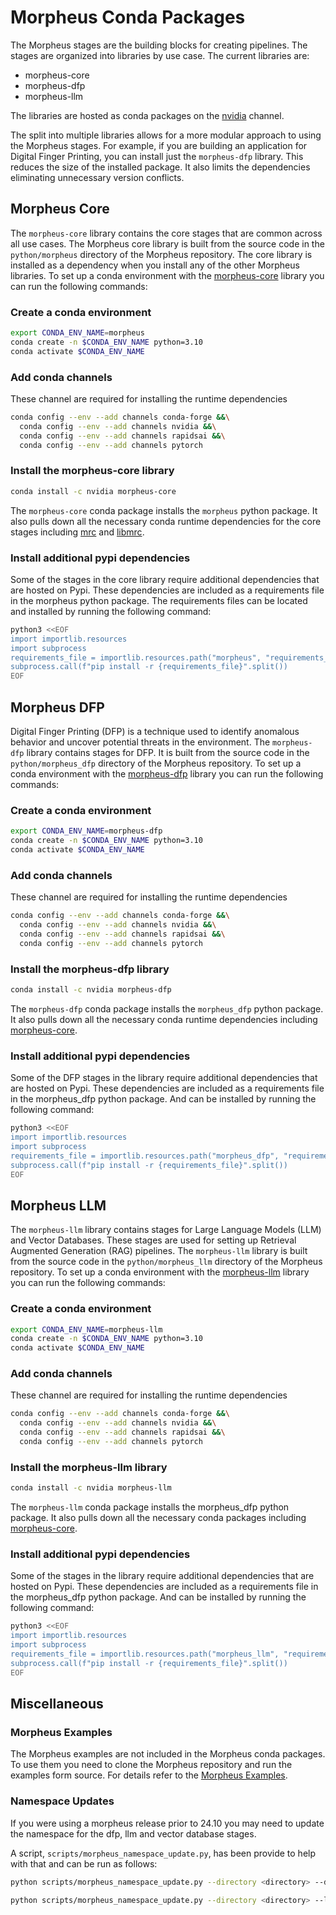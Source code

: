 # Morpheus Conda Packages
The Morpheus stages are the building blocks for creating pipelines. The stages are organized into libraries by use case. The current libraries are:
- morpheus-core
- morpheus-dfp
- morpheus-llm

The  libraries are hosted as conda packages on the [nvidia](https://anaconda.org/nvidia/) channel.

The split into multiple libraries allows for a more modular approach to using the Morpheus stages. For example, if you are building an application for Digital Finger Printing, you can install just the `morpheus-dfp` library. This reduces the size of the installed package. It also limits the dependencies eliminating unnecessary version conflicts.


## Morpheus Core
The `morpheus-core` library contains the core stages that are common across all use cases. The Morpheus core library is built from the source code in the `python/morpheus` directory of the Morpheus repository. The core library is installed as a dependency when you install any of the other Morpheus libraries.
To set up a conda environment with the [morpheus-core](https://anaconda.org/nvidia/morpheus-core) library you can run the following commands:
### Create a conda environment
```bash
export CONDA_ENV_NAME=morpheus
conda create -n $CONDA_ENV_NAME python=3.10
conda activate $CONDA_ENV_NAME
```
### Add conda channels
These channel are required for installing the runtime dependencies
```bash
conda config --env --add channels conda-forge &&\
  conda config --env --add channels nvidia &&\
  conda config --env --add channels rapidsai &&\
  conda config --env --add channels pytorch
```
### Install the morpheus-core library
```bash
conda install -c nvidia morpheus-core
```
The `morpheus-core` conda package installs the `morpheus` python package. It also pulls down all the necessary conda runtime dependencies for the core stages including [mrc](https://anaconda.org/nvidia/mrc) and [libmrc](https://anaconda.org/nvidia/libmrc).
### Install additional pypi dependencies
Some of the stages in the core library require additional dependencies that are hosted on Pypi. These dependencies are included as a requirements file in the morpheus python package. The requirements files can be located and installed by running the following command:
```bash
python3 <<EOF
import importlib.resources
import subprocess
requirements_file = importlib.resources.path("morpheus", "requirements_morpheus_core.txt")
subprocess.call(f"pip install -r {requirements_file}".split())
EOF
```

## Morpheus DFP
Digital Finger Printing (DFP) is a technique used to identify anomalous behavior and uncover potential threats in the environment​. The `morpheus-dfp` library contains stages for DFP. It is built from the source code in the `python/morpheus_dfp` directory of the Morpheus repository. To set up a conda environment with the [morpheus-dfp](https://anaconda.org/nvidia/morpheus-dfp) library you can run the following commands:
### Create a conda environment
```bash
export CONDA_ENV_NAME=morpheus-dfp
conda create -n $CONDA_ENV_NAME python=3.10
conda activate $CONDA_ENV_NAME
```
### Add conda channels
These channel are required for installing the runtime dependencies
```bash
conda config --env --add channels conda-forge &&\
  conda config --env --add channels nvidia &&\
  conda config --env --add channels rapidsai &&\
  conda config --env --add channels pytorch
```
### Install the morpheus-dfp library
```bash
conda install -c nvidia morpheus-dfp
```
The `morpheus-dfp` conda package installs the `morpheus_dfp` python package. It also pulls down all the necessary conda runtime dependencies including [morpheus-core](https://anaconda.org/nvidia/morpheus-core).
### Install additional pypi dependencies
Some of the DFP stages in the library require additional dependencies that are hosted on Pypi. These dependencies are included as a requirements file in the morpheus_dfp python package. And can be installed by running the following command:
```bash
python3 <<EOF
import importlib.resources
import subprocess
requirements_file = importlib.resources.path("morpheus_dfp", "requirements_morpheus_dfp.txt")
subprocess.call(f"pip install -r {requirements_file}".split())
EOF
```

## Morpheus LLM
The `morpheus-llm` library contains stages for Large Language Models (LLM) and  Vector Databases. These stages are used for setting up Retrieval Augmented Generation (RAG) pipelines. The `morpheus-llm` library is built from the source code in the `python/morpheus_llm` directory of the Morpheus repository.
To set up a conda environment with the [morpheus-llm](https://anaconda.org/nvidia/morpheus-dfp) library you can run the following commands:
### Create a conda environment
```bash
export CONDA_ENV_NAME=morpheus-llm
conda create -n $CONDA_ENV_NAME python=3.10
conda activate $CONDA_ENV_NAME
```
### Add conda channels
These channel are required for installing the runtime dependencies
```bash
conda config --env --add channels conda-forge &&\
  conda config --env --add channels nvidia &&\
  conda config --env --add channels rapidsai &&\
  conda config --env --add channels pytorch
```
### Install the morpheus-llm library
```bash
conda install -c nvidia morpheus-llm
```
The `morpheus-llm` conda package installs the morpheus_dfp python package. It also pulls down all the necessary conda packages including [morpheus-core](https://anaconda.org/nvidia/morpheus-core).
### Install additional pypi dependencies
Some of the stages in the library require additional dependencies that are hosted on Pypi. These dependencies are included as a requirements file in the morpheus_dfp python package. And can be installed by running the following command:
```bash
python3 <<EOF
import importlib.resources
import subprocess
requirements_file = importlib.resources.path("morpheus_llm", "requirements_morpheus_llm.txt")
subprocess.call(f"pip install -r {requirements_file}".split())
EOF
```

## Miscellaneous
### Morpheus Examples
The Morpheus examples are not included in the Morpheus conda packages. To use them you need to clone the Morpheus repository and run the examples form source. For details refer to the [Morpheus Examples](./examples.md).

### Namespace Updates
If you were using a morpheus release prior to 24.10 you may need to update the namespace for the dfp, llm and vector database stages.

A script, `scripts/morpheus_namespace_update.py`, has been provide to help with that and can be run as follows:
```bash
python scripts/morpheus_namespace_update.py --directory <directory> --dfp
```
```bash
python scripts/morpheus_namespace_update.py --directory <directory> --llm
```
